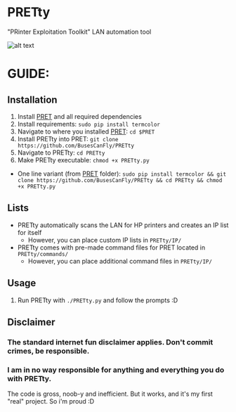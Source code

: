 # PRETty
"PRinter Exploitation Toolkit" LAN automation tool

![alt text](https://github.com/BusesCanFly/PRETty/blob/master/screenshot.png "PRETTy")

# GUIDE:

## Installation
1. Install [PRET](https://github.com/RUB-NDS/PRET) and all required dependencies
2. Install requirements: `sudo pip install termcolor`
3. Navigate to where you installed [PRET](https://github.com/RUB-NDS/PRET): `cd $PRET`
4. Install PRETty into PRET: `git clone https://github.com/BusesCanFly/PRETty`
5. Navigate to PRETty: `cd PRETty`
6. Make PRETty executable: `chmod +x PRETty.py`
* One line variant (from [PRET](https://github.com/RUB-NDS/PRET) folder): `sudo pip install termcolor && git clone https://github.com/BusesCanFly/PRETty && cd PRETty && chmod +x PRETty.py`

## Lists
* PRETty automatically scans the LAN for HP printers and creates an IP list for itself
	* However, you can place custom IP lists in `PRETty/IP/`
* PRETty comes with pre-made command files for PRET located in `PRETty/commands/`
	* However, you can place additional command files in `PRETty/IP/`
	
## Usage
1. Run PRETty with `./PRETty.py` and follow the prompts :D

## Disclaimer
### The standard internet fun disclaimer applies. Don't commit crimes, be responsible. 
### I am in no way responsible for anything and everything you do with PRETty. 
The code is gross, noob-y and inefficient. But it works, and it's my first "real" project. So i'm proud :D
